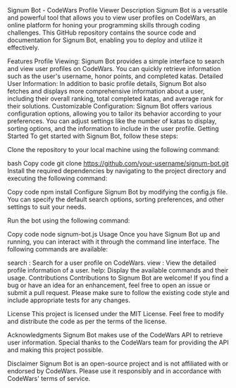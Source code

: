 Signum Bot - CodeWars Profile Viewer
Description
Signum Bot is a versatile and powerful tool that allows you to view user profiles on CodeWars, an online platform for honing your programming skills through coding challenges. This GitHub repository contains the source code and documentation for Signum Bot, enabling you to deploy and utilize it effectively.

Features
Profile Viewing: Signum Bot provides a simple interface to search and view user profiles on CodeWars. You can quickly retrieve information such as the user's username, honor points, and completed katas.
Detailed User Information: In addition to basic profile details, Signum Bot also fetches and displays more comprehensive information about a user, including their overall ranking, total completed katas, and average rank for their solutions.
Customizable Configuration: Signum Bot offers various configuration options, allowing you to tailor its behavior according to your preferences. You can adjust settings like the number of katas to display, sorting options, and the information to include in the user profile.
Getting Started
To get started with Signum Bot, follow these steps:

Clone the repository to your local machine using the following command:

bash
Copy code
git clone https://github.com/your-username/signum-bot.git
Install the required dependencies by navigating to the project directory and executing the following command:

Copy code
npm install
Configure Signum Bot by modifying the config.js file. You can specify the default search options, sorting preferences, and other settings to suit your needs.

Run the bot using the following command:

Copy code
node signum-bot.js
Usage
Once you have Signum Bot up and running, you can interact with it through the command line interface. The following commands are available:

search <username>: Search for a user profile on CodeWars.
view <username>: View the detailed profile information of a user.
help: Display the available commands and their usage.
Contributions
Contributions to Signum Bot are welcome! If you find a bug or have an idea for an enhancement, feel free to open an issue or submit a pull request. Please make sure to follow the existing code style and include appropriate tests for any changes.

License
This project is licensed under the MIT License. Feel free to modify and distribute the code as per the terms of the license.

Acknowledgments
Signum Bot makes use of the CodeWars API to retrieve user information. Special thanks to the CodeWars team for providing the API and making this project possible.

Disclaimer
Signum Bot is an open-source project and is not affiliated with or endorsed by CodeWars. Please use it responsibly and in accordance with CodeWars' terms of service.
